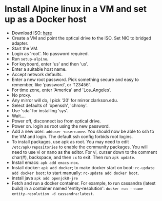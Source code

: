 # Install Alpine linux in a VM and set up as a Docker host

- Download ISO:  [here](https://alpinelinux.org/downloads/)
- Create a VM and point the optical drive to the ISO.  Set NIC to bridged adapter.
- Start the VM.
- Login as 'root'.  No password required.
- Run `setup-alpine`.
- For keyboard, enter 'us' and then 'us'.
- Enter a suitable host name.
- Accept network defaults.
- Enter a new root password. Pick something secure and easy to remember, like 'password', or '123456'.
- For time zone, enter 'America' and 'Los_Angeles'.
- No proxy.  
- Any mirror will do, I pick '20' for mirror.clarkson.edu. 
- Select defaults of 'openssh', 'chrony'.
- Use 'sda' for installing 'sys'.
- Wait....
- Power off, disconnect iso from optical drive.
- Power on. login as root using the new password.
- Add a new user: `adduser <username>`.  You should now be able to ssh to the VM and login.  The default ssh config
forbids root logins.
-  To install packages, use apk as root.  You may need to edit `/etc/apk/repositories` to enable the community packages.
You will need to use vi or nano as the editor.  For vi, curser down to the comment char(#), backspace, and then `:x` to exit. 
Then run `apk update`.
- Install emacs: `apk add emacs-nox`.
- Install docker: `apk add docker`; to make docker start on boot: `rc-update add docker boot`; to start manually:
`rc-update add docker boot`.
- install java `apk add openjdk8-jre`
- Fetch and run a docker container.  For example, to run cassandra (latest build) in a container named 'entity-resolution':
`docker run --name entity-resolution -d cassandra:latest`.  





